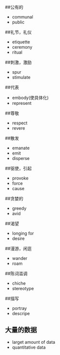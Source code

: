 ##公有的
* communal
* public

##礼节，礼仪
* etiquette
* ceremony
* ritual

##刺激，激励
* spur
* stimulate

##代表
* embody(使具体化)
* represent

##尊敬
* respect
* revere

##散发
* emanate
* emit
* disperse

##驱使，引起
* provoke
* force
* cause

##贪婪的
* greedy
* avid

##渴望
 * longing for
 * desire
 
##漫游，闲逛
 * wander
 * roam
 
##陈词滥调
 * chiche
 * stereotype

##描写
 * portray
 * descripe
 
## 大量的数据
* larget amount of data
*  quantitative data
